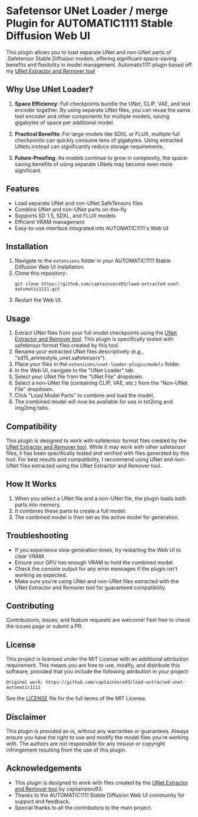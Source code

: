 # Safetensor UNet Loader / merge Plugin for AUTOMATIC1111 Stable Diffusion Web UI

This plugin allows you to load separate UNet and non-UNet parts of .Safetensor Stable Diffusion models, offering significant space-saving benefits and flexibility in model management. Automatic1111 plugin based off my [UNet Extractor and Remover tool](https://github.com/captainzero93/extract-unet-safetensor)

## Why Use UNet Loader?

1. **Space Efficiency**: Full checkpoints bundle the UNet, CLIP, VAE, and text encoder together. By using separate UNet files, you can reuse the same text encoder and other components for multiple models, saving gigabytes of space per additional model.

2. **Practical Benefits**: For large models like SDXL or FLUX, multiple full checkpoints can quickly consume tens of gigabytes. Using extracted UNets instead can significantly reduce storage requirements.

3. **Future-Proofing**: As models continue to grow in complexity, the space-saving benefits of using separate UNets may become even more significant.

## Features

- Load separate UNet and non-UNet SafeTensors files
- Combine UNet and non-UNet parts on-the-fly
- Supports SD 1.5, SDXL, and FLUX models
- Efficient VRAM management
- Easy-to-use interface integrated into AUTOMATIC1111's Web UI

## Installation

1. Navigate to the `extensions` folder in your AUTOMATIC1111 Stable Diffusion Web UI installation.
2. Clone this repository:
   ```
   git clone https://github.com/captainzero93/load-extracted-unet-automatic1111.git
   ```
3. Restart the Web UI.

## Usage

1. Extract UNet files from your full model checkpoints using the [UNet Extractor and Remover tool](https://github.com/captainzero93/extract-unet-safetensor). This plugin is specifically tested with safetensor format files created by this tool.
2. Rename your extracted UNet files descriptively (e.g., "sd15_animestyle_unet.safetensors").
3. Place your files in the `extensions/unet-loader-plugin/models` folder.
4. In the Web UI, navigate to the "UNet Loader" tab.
5. Select your UNet file from the "UNet File" dropdown.
6. Select a non-UNet file (containing CLIP, VAE, etc.) from the "Non-UNet File" dropdown.
7. Click "Load Model Parts" to combine and load the model.
8. The combined model will now be available for use in txt2img and img2img tabs.

## Compatibility

This plugin is designed to work with safetensor format files created by the [UNet Extractor and Remover tool](https://github.com/captainzero93/extract-unet-safetensor). While it may work with other safetensor files, it has been specifically tested and verified with files generated by this tool. For best results and compatibility, I recommend using UNet and non-UNet files extracted using the UNet Extractor and Remover tool.

## How It Works

1. When you select a UNet file and a non-UNet file, the plugin loads both parts into memory.
2. It combines these parts to create a full model.
3. The combined model is then set as the active model for generation.

## Troubleshooting

- If you experience slow generation times, try restarting the Web UI to clear VRAM.
- Ensure your GPU has enough VRAM to hold the combined model.
- Check the console output for any error messages if the plugin isn't working as expected.
- Make sure you're using UNet and non-UNet files extracted with the UNet Extractor and Remover tool for guaranteed compatibility.

## Contributing

Contributions, issues, and feature requests are welcome! Feel free to check the issues page or submit a PR.

## License

This project is licensed under the MIT License with an additional attribution requirement. This means you are free to use, modify, and distribute this software, provided that you include the following attribution in your project:

```
Original work: https://github.com/captainzero93/load-extracted-unet-automatic1111
```

See the [LICENSE](LICENSE) file for the full terms of the MIT License.

## Disclaimer

This plugin is provided as-is, without any warranties or guarantees. Always ensure you have the right to use and modify the model files you're working with. The authors are not responsible for any misuse or copyright infringement resulting from the use of this plugin.

## Acknowledgements

- This plugin is designed to work with files created by the [UNet Extractor and Remover tool](https://github.com/captainzero93/extract-unet-safetensor) by  captainzero93.
- Thanks to the AUTOMATIC1111 Stable Diffusion Web UI community for support and feedback.
- Special thanks to all the contributors to the main project.
